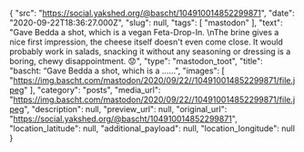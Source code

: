 {
  "src": "https://social.yakshed.org/@bascht/104910014852299871",
  "date": "2020-09-22T18:36:27.000Z",
  "slug": null,
  "tags": [
    "mastodon"
  ],
  "text": "Gave Bedda a shot, which is a vegan Feta-Drop-In. \nThe brine gives a nice first impression, the cheese itself doesn't even come close. It would probably work in salads, snacking it without any seasoning or dressing is a boring, chewy disappointment. 😟",
  "type": "mastodon_toot",
  "title": "bascht: “Gave Bedda a shot, which is a ……",
  "images": [
    "https://img.bascht.com/mastodon/2020/09/22//104910014852299871/file.jpeg"
  ],
  "category": "posts",
  "media_url": "https://img.bascht.com/mastodon/2020/09/22//104910014852299871/file.jpeg",
  "description": null,
  "preview_url": null,
  "original_url": "https://social.yakshed.org/@bascht/104910014852299871",
  "location_latitude": null,
  "additional_payload": null,
  "location_longitude": null
}